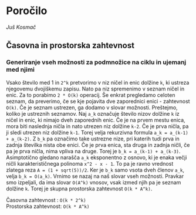 # Poročilo

*Juš Kosmač*

## Časovna in prostorska zahtevnost

### Generiranje vseh možnosti za podmnožice na ciklu in ujemanj med njimi
Vsako število med 1 in `2^k` pretvorimo v niz ničel in enic dolžine `k`, ki ustreza njegovemu dvojiškemu zapisu. Nato pa niz spremenimo v seznam ničel in enic. Za to porabimo `2 * O(k)` operacij. Še enkrat pregledamo celoten seznam, da preverimo, če se kje pojavita dve zaporednici enici - zahtevnost `O(k)`. Če je seznam ustrezen, ga dodamo v slovar možnosti. Preštejmo, koliko je ustreznih seznamov. Naj `a_k` označuje število nizov dolžine `k` iz ničel in enic, ki nimajo dveh zaporednih enic. Če je na prvem mestu enica, mora biti naslednja ničla in nato utrezen niz dolžine `k-2`. Če je prva ničla, pa ji sledi utrezen niz dolžine `k-1`. Torej velja rekurzivna formula `a_k = a_(k-1) + a_(k-2)`. Z `b_k` pa označimo take ustrezne nize, pri katerih tudi prva in zadnja številka nista obe enici. Če je prva enica, sta druga in zadnja ničli, če pa je prva ničla, nima vpliva na druge. Torej je `b_k = a_(k-1) + a_(k-3)`. Asimptotično gledano narašča `a_k` eksponentno z osnovo, ki je enaka večji ničli karakterističnega polinoma `x^2 - x - 1`. To pa je ravno vrednost zlatega reza `A = (1 + sqrt(5))/2`. Ker je `b_k` samo vsota dveh členov `a_k`, velja `b_k = O(a_k)`. Vrnimo se nazaj na naš slovar vseh možnosti. Pravkar smo izpeljali, da ima slovar `O(A^k)` vnosov, vsak izmed njih pa je seznam dolžine `k`. Torej je skupna prostorska zahtevnost `O(k * A^k)`.

Časovna zahtevnost : `O(k * 2^k)`  
Prostorska zahtevnost: `O(k * A^k)`
